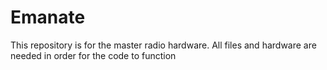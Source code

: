 # Emanate
This repository is for the master radio hardware. All files and hardware are needed in order for the code to function
